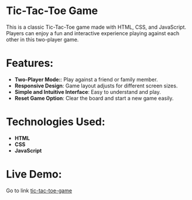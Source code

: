 # Tic-Tac-Toe Game
This is a classic Tic-Tac-Toe game made with HTML, CSS, and JavaScript. Players can enjoy a fun and interactive experience playing against each other in this two-player game.

# Features:
- **Two-Player Mode:**: Play against a friend or family member.
- **Responsive Design**: Game layout adjusts for different screen sizes.
- **Simple and Intuitive Interface**: Easy to understand and play.
- **Reset Game Option**: Clear the board and start a new game easily.

# Technologies Used:
- **HTML**
- **CSS**
- **JavaScript**

# Live Demo:
Go to link [tic-tac-toe-game](https://sakib-hossain23.github.io/tic-tac-toe-game/)
